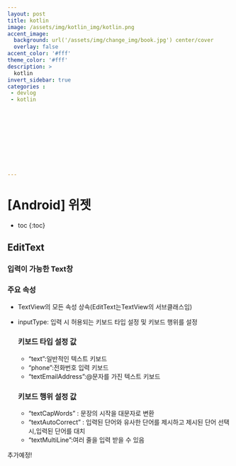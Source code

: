 ```yaml
---
layout: post
title: kotlin
image: /assets/img/kotlin_img/kotlin.png
accent_image: 
  background: url('/assets/img/change_img/book.jpg') center/cover
  overlay: false
accent_color: '#fff'
theme_color: '#fff'
description: >
  kotlin
invert_sidebar: true
categories :
 - devlog	
 - kotlin











---
```


# [Android] 위젯 



* toc
{:toc}


## EditText

### 입력이 가능한 Text창

### 주요 속성

- TextView의 모든 속성 상속(EditText는TextView의 서브클래스임)

- inputType: 입력 시 허용되는 키보드 타입 설정 및 키보드 행위를 설정

  ### 키보드 타입 설정 값

  - “text”:일반적인 텍스트 키보드
  - “phone”:전화번호 입력 키보드
  - “textEmailAddress”:@문자를 가진 텍스트 키보드

  ### 키보드 행위 설정 값

  - “textCapWords” : 문장의 시작을 대문자로 변환
  - “textAutoCorrect” : 입력된 단어와 유사한 단어를 제시하고 제시된 단어 선택 시,입력된 단어를 대치
  - “textMultiLine”:여러 줄을 입력 받을 수 있음





추가예정!
